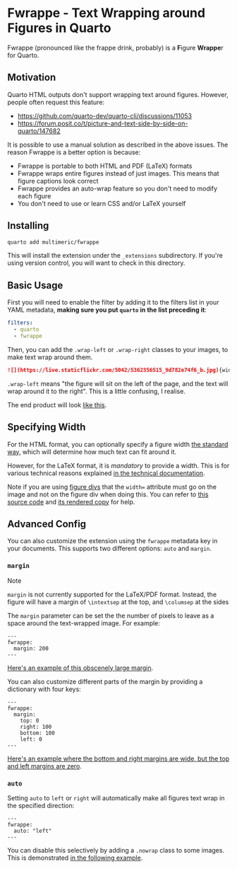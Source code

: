 # Fwrappe - Text Wrapping around Figures in Quarto

Fwrappe (pronounced like the frappe drink, probably) is a **F**igure **Wrappe**r for Quarto.

## Motivation

Quarto HTML outputs don't support wrapping text around figures.
However, people often request this feature:

- <https://github.com/quarto-dev/quarto-cli/discussions/11053>
- <https://forum.posit.co/t/picture-and-text-side-by-side-on-quarto/147682>

It is possible to use a manual solution as described in the above issues.
The reason Fwrappe is a better option is because:

- Fwrappe is portable to both HTML and PDF (LaTeX) formats
- Fwrappe wraps entire figures instead of just images. This means that figure captions look correct
- Fwrappe provides an auto-wrap feature so you don't need to modify each figure
- You don't need to use or learn CSS and/or LaTeX yourself

## Installing

```bash
quarto add multimeric/fwrappe
```

This will install the extension under the `_extensions` subdirectory.
If you're using version control, you will want to check in this directory.

## Basic Usage

First you will need to enable the filter by adding it to the filters list in your YAML metadata, **making sure you put `quarto` in the list preceding it**:
```yaml
filters:
  - quarto
  - fwrappe
```

Then, you can add the `.wrap-left` or `.wrap-right` classes to your images, to make text wrap around them.
```md
![](https://live.staticflickr.com/5042/5362356515_9d782e74f6_b.jpg){width=200 .wrap-left}
```

`.wrap-left` means "the figure will sit on the left of the page, and the text will wrap around it to the right".
This is a little confusing, I realise.

The end product will look [like this](https://multimeric.github.io/Fwrappe/examples/example.html).

## Specifying Width

For the HTML format, you can optionally specify a figure width [the standard way](https://quarto.org/docs/authoring/figures.html#figure-sizing), which will determine how much text can fit around it.

However, for the LaTeX format, it is *mandatory* to provide a width.
This is for various technical reasons explained [in the technical documentation](https://multimeric.github.io/Fwrappe/implementation.html).

Note if you are using [figure divs](https://quarto.org/docs/authoring/figures.html#figure-divs) that the `width=` attribute must go on the image and not on the figure div when doing this. You can refer to [this source code](https://github.com/multimeric/Fwrappe/blob/main/examples/figure_div.qmd) and [its rendered copy](https://multimeric.github.io/Fwrappe/examples/figure_div.html) for help.

## Advanced Config

You can also customize the extension using the `fwrappe` metadata key in your documents.
This supports two different options: `auto` and `margin`.

### `margin`

> [!NOTE]
> `margin` is not currently supported for the LaTeX/PDF format. Instead, the figure will have a margin of `\intextsep` at the top, and `\columsep` at the sides


The `margin` parameter can be set the the number of pixels to leave as a space around the text-wrapped image.
For example:
```
---
fwrappe:
  margin: 200
---
```

[Here's an example of this obscenely large margin](https://multimeric.github.io/Fwrappe/examples/margin.html).

You can also customize different parts of the margin by providing a dictionary with four keys:

```
---
fwrappe:
  margin:
    top: 0
    right: 100
    bottom: 100
    left: 0
---
```

[Here's an example where the bottom and right margins are wide, but the top and left margins are zero](https://multimeric.github.io/Fwrappe/examples/complex_margin.html).

### `auto`

Setting `auto` to `left` or `right` will automatically make all figures text wrap in the specified direction:

```
---
fwrappe:
  auto: "left"
---
```
You can disable this selectively by adding a `.nowrap` class to some images.
This is demonstrated [in the following example](https://multimeric.github.io/Fwrappe/examples/autowrap.html).